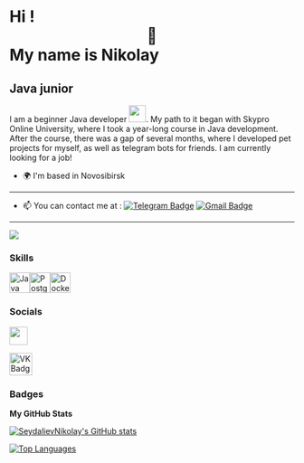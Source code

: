 
Hi !<div align="center">👋</div>   My name is Nikolay
===============================================================================================================================

Java junior
-----------

I am a beginner Java developer <img src="https://media.giphy.com/media/WUlplcMpOCEmTGBtBW/giphy.gif" width="30px">. My path to it began with Skypro Online University, where I took a year-long course in Java development. After the course, there was a gap of several months, where I developed pet projects for myself, as well as telegram bots for friends. I am currently looking for a job!

* 🌍  I'm based in Novosibirsk
---
- :mailbox:  You can contact me at : [![Telegram Badge](https://img.shields.io/badge/-Detailnikolay-blue?style=flat&logo=Telegram&logoColor=white)](https://t.me/Detailnikolay) [![Gmail Badge](https://img.shields.io/badge/-Gmail-red?style=flat&logo=Gmail&logoColor=white)](mailto:nikolay.seydaliev@gmail.com)
---
<a href="https://www.github.com/SeydalievNikolay" target="_blank" rel="noreferrer"><img
src="https://img.shields.io/github/followers/SeydalievNikolay?logo=github&style=for-the-badge&color=0891b2&labelColor=1c1917" /></a>

### Skills

<p align="left">
<a href="https://www.oracle.com/java/" target="_blank" rel="noreferrer"><img src="https://raw.githubusercontent.com/danielcranney/readme-generator/main/public/icons/skills/java-colored.svg" width="36" height="36" alt="Java" /></a><a href="https://www.postgresql.org/" target="_blank" rel="noreferrer"><img src="https://raw.githubusercontent.com/danielcranney/readme-generator/main/public/icons/skills/postgresql-colored.svg" width="36" height="36" alt="PostgreSQL" /></a><a href="https://www.docker.com/" target="_blank" rel="noreferrer"><img src="https://raw.githubusercontent.com/danielcranney/readme-generator/main/public/icons/skills/docker-colored.svg" width="36" height="36" alt="Docker" /></a>
</p>

### Socials

<p align="left"> <a href="https://www.github.com/SeydalievNikolay" target="_blank" rel="noreferrer"> <picture> <source media="(prefers-color-scheme: dark)" srcset="https://raw.githubusercontent.com/danielcranney/readme-generator/main/public/icons/socials/github-dark.svg" /> <source media="(prefers-color-scheme: light)" srcset="https://raw.githubusercontent.com/danielcranney/readme-generator/main/public/icons/socials/github.svg" /> <img src="https://raw.githubusercontent.com/danielcranney/readme-generator/main/public/icons/socials/github.svg" width="32" height="32" /> </picture> </a></p>
<a href="https://vk.com/detailnikolay" target="_blank">
      <img src="https://cdn-icons-png.flaticon.com/512/145/145813.png" width="40" height="40" alt="VK Badge"/>
    </a>
    
### Badges

<b>My GitHub Stats</b>

<a href="http://www.github.com/SeydalievNikolay"><img src="https://github-readme-stats.vercel.app/api?username=SeydalievNikolay&show_icons=true&hide=issues,contribs&title_color=0891b2&text_color=ffffff&icon_color=0891b2&bg_color=1c1917&hide_border=true&show_icons=true" alt="SeydalievNikolay's GitHub stats" /></a>

<a href="https://github.com/SeydalievNikolay" align="left"><img src="https://github-readme-stats.vercel.app/api/top-langs/?username=SeydalievNikolay&langs_count=10&title_color=0891b2&text_color=ffffff&icon_color=0891b2&bg_color=1c1917&hide_border=true&locale=en&custom_title=Top%20%Languages" alt="Top Languages" /></a>
<!--
**Seydalievnikolay/SeydalievNikolay** is a ✨ _special_ ✨ repository because its `README.md` (this file) appears on your GitHub profile.
